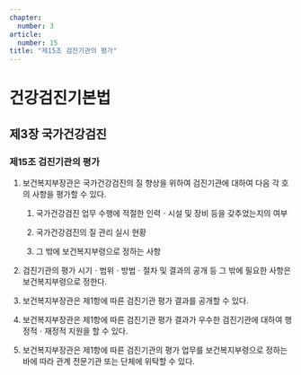 ```yaml
---
chapter:
  number: 3
article:
  number: 15
title: "제15조 검진기관의 평가"
---
```

# 건강검진기본법

## 제3장 국가건강검진

### 제15조 검진기관의 평가

1. 보건복지부장관은 국가건강검진의 질 향상을 위하여 검진기관에 대하여 다음 각 호의 사항을 평가할 수 있다.

    1. 국가건강검진 업무 수행에 적절한 인력ㆍ시설 및 장비 등을 갖추었는지의 여부

    2. 국가건강검진의 질 관리 실시 현황

    3. 그 밖에 보건복지부령으로 정하는 사항

2. 검진기관의 평가 시기ㆍ범위ㆍ방법ㆍ절차 및 결과의 공개 등 그 밖에 필요한 사항은 보건복지부령으로 정한다.

3. 보건복지부장관은 제1항에 따른 검진기관 평가 결과를 공개할 수 있다.

4. 보건복지부장관은 제1항에 따른 검진기관 평가 결과가 우수한 검진기관에 대하여 행정적ㆍ재정적 지원을 할 수 있다.

5. 보건복지부장관은 제1항에 따른 검진기관의 평가 업무를 보건복지부령으로 정하는 바에 따라 관계 전문기관 또는 단체에 위탁할 수 있다.
